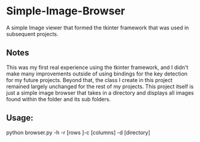 # Simple-Image-Browser
A simple Image viewer that formed the tkinter framework that was used in subsequent projects. 

## Notes
This was my first real experience using the tkinter framework, and I didn't make many improvements outside of using bindings for the key detection for my future projects. Beyond that, the class I create in this project remained largely unchanged for the rest of my projects. This project itself is just a simple image browser that takes in a directory and displays all images found within the folder and its sub folders. 

## Usage:
python browser.py -h  -r [rows ]-c [columns] -d [directory]
